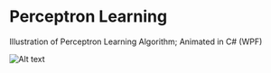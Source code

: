 # Perceptron Learning
Illustration of Perceptron Learning Algorithm; Animated in C# (WPF) 

![Alt text](http://i124.photobucket.com/albums/p24/moneypig/pla.jpg "snapshot")
